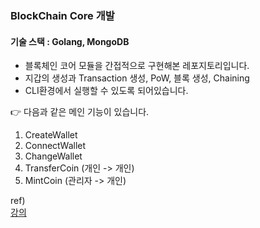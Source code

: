 ### BlockChain Core 개발
#### 기술 스택 : Golang, MongoDB  
- 블록체인 코어 모듈을 간접적으로 구현해본 레포지토리입니다.
- 지갑의 생성과 Transaction 생성, PoW, 블록 생성, Chaining
- CLI환경에서 실행할 수 있도록 되어있습니다.

👉 다음과 같은 메인 기능이 있습니다.
1. CreateWallet
2. ConnectWallet
3. ChangeWallet
4. TransferCoin (개인 -> 개인)
5. MintCoin (관리자 -> 개인)


ref)   
[강의](https://www.inflearn.com/course/%EB%94%B0%EB%9D%BC%ED%95%98%EB%A9%B4%EC%84%9C-%EB%A7%8C%EB%93%9C%EB%8A%94-%EB%B8%94%EB%A1%9D%EC%B2%B4%EC%9D%B8-%EC%BD%94%EC%96%B4-golang)
